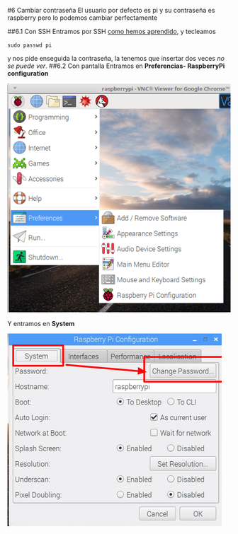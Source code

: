 #6 Cambiar contraseña
El usuario por defecto es pi y su contraseña es raspberry pero lo podemos cambiar perfectamente

##6.1 Con SSH
Entramos por SSH [como hemos aprendido](/5-ssh.md), y tecleamos
```
sudo passwd pi
```
y nos pide enseguida la contraseña, la tenemos que insertar dos veces _no se puede ver_.
##6.2 Con pantalla
Entramos en **Preferencias- RaspberryPi configuration**

![](/assets/Selection_040.png)

Y entramos en **System**

![](/assets/changepwd.png)